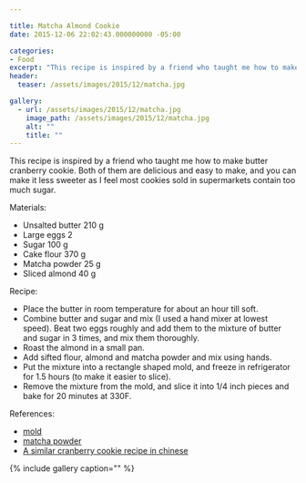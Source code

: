 ```yaml
---

title: Matcha Almond Cookie
date: 2015-12-06 22:02:43.000000000 -05:00

categories:
- Food
excerpt: "This recipe is inspired by a friend who taught me how to make butter cranberry cookie. Both of them are delicious and easy to make, and you can make it less sweeter as I feel most cookies sold in supermarkets contain too much sugar."
header:
  teaser: /assets/images/2015/12/matcha.jpg

gallery:
  - url: /assets/images/2015/12/matcha.jpg
    image_path: /assets/images/2015/12/matcha.jpg
    alt: ""
    title: ""
---
```

This recipe is inspired by a friend who taught me how to make butter cranberry cookie. Both of them are delicious and easy to make, and you can make it less sweeter as I feel most cookies sold in supermarkets contain too much sugar.

Materials:

* Unsalted butter 210 g
* Large eggs 2
* Sugar 100 g
* Cake flour 370 g
* Matcha powder 25 g
* Sliced almond 40 g

Recipe:

* Place the butter in room temperature for about an hour till soft.
* Combine butter and sugar and mix (I used a hand mixer at lowest speed). Beat two eggs roughly and add them to the mixture of butter and sugar in 3 times, and mix them thoroughly.
* Roast the almond in a small pan.
* Add sifted flour, almond and matcha powder and mix using hands.
* Put the mixture into a rectangle shaped mold, and freeze in refrigerator for 1.5 hours (to make it easier to slice).
* Remove the mixture from the mold, and slice it into 1/4 inch pieces and bake for 20 minutes at 330F.

References:
* [mold](http://www.ebay.com/itm/Wooden-Cookie-Cutters-Pine-Biscuit-Mold-Shaper-Wood-Frame-Rectangle-Shape-/151501446482?hash=item2346309d52:g:554AAOSw2XFUf6WB)
* [matcha powder](https://www.amazon.com/Matcha-Green-Tea-Powder-Culinary/dp/B00DDT116M/ref=sr_1_3?ie=UTF8&qid=1449439087&sr=8-3&keywords=matcha+powder)
* [A similar cranberry cookie recipe in chinese](http://www.xiachufang.com/recipe/100213345/)

{% include gallery caption="" %}

